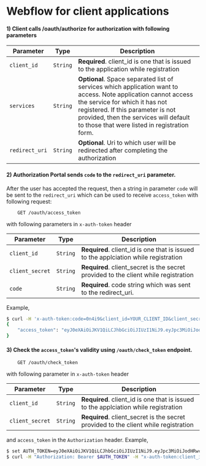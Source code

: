 # Webflow for client applications

#### 1) Client calls /oauth/authorize for authorization with following parameters

| Parameter | Type | Description |
|-----------| -----|-------------|
| `client_id` | `String` | **Required**. client_id is one that is issued to the application while registration |
| `services` | `String` | **Optional**. Space separated list of services which application want to access. Note application cannot access the service for which it has not registered. If this parameter is not provided, then the services will default to those that were listed in registration form. |
| `redirect_uri` | `String` | **Optional**. Uri to which user will be redirected after completing the authorization |


#### 2) Authorization Portal sends `code` to the `redirect_uri` parameter.
After the user has accepted the request, then a string in parameter `code` will be sent to the `redirect_uri` which can be used to receive `access_token` with following request:

```
    GET /oauth/access_token
```

with following parameters in `x-auth-token` header

| Parameter | Type | Description |
|----------|-------|-------------|
| `client_id` | `String` | **Required**. client_id is one that is issued to the applciation while registration |
| `client_secret` | `String` | **Required**. client_secret is the secret provided to the client while registration |
| `code` | `String` | **Required**. code string which was sent to the redirect_uri. |

Example,
```bash
$ curl -H 'x-auth-token:code=0n4i9&client_id=YOUR_CLIENT_ID&client_secret=YOUR_CLIENT_SECRET' URL/oauth/access_token
{
    "access_token": "eyJ0eXAiOiJKV1QiLCJhbGciOiJIUzI1NiJ9.eyJpc3MiOiJodHRwczovL2Nzc3BlYy5vcmciLCJzdWIiOiJwcmluY2UiLCJleHAiOjE0NzYxNjc4OTA2MzcsImlhdCI6MTQ3NjE2NzY3NDYzN30.VjAt2Gk_QyQOBh31iixFqQX3UdDGgKsdYFenteWftwE"
}

```

#### 3) Check the `access_token`'s validity using `/oauth/check_token` endpoint.
```
    GET /oauth/check_token
```
with following parameter in `x-auth-token` header

| Parameter | Type | Description |
|----------|-------|-------------|
| `client_id` | `String` | **Required**. client_id is one that is issued to the applciation while registration |
| `client_secret` | `String` | **Required**. client_secret is the secret provided to the client while registration |

and `access_token` in the `Authorization` header. Example,

```bash
$ set AUTH_TOKEN=eyJ0eXAiOiJKV1QiLCJhbGciOiJIUzI1NiJ9.eyJpc3MiOiJodHRwczovL2Nzc3BlYy5vcmciLCJzdWIiOiJwcmluY2UiLCJleHAiOjE0NzYxNjc4OTA2MzcsImlhdCI6MTQ3NjE2NzY3NDYzN30.VjAt2Gk_QyQOBh31iixFqQX3UdDGgKsdYFenteWftwE
$ curl -H "Authorization: Bearer $AUTH_TOKEN" -H "x-auth-token:client_id=YOUR_CLIENT_ID&client_secret=YOUR_CLIENT_SECRET" AUTH_BASE_URL/oauth/check_token

```

